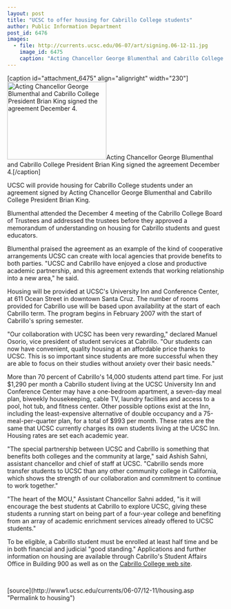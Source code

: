 ```yaml
---
layout: post
title: "UCSC to offer housing for Cabrillo College students"
author: Public Information Department
post_id: 6476
images:
  - file: http://currents.ucsc.edu/06-07/art/signing.06-12-11.jpg
    image_id: 6475
    caption: "Acting Chancellor George Blumenthal and Cabrillo College President Brian King signed the agreement December 4."
---
```


[caption id="attachment_6475" align="alignright" width="230"]<a href="http://localhost/mysite/wp-content/uploads/2006/12/signing.06-12-11.jpg"><img class="size-full wp-image-6475" src="http://localhost/mysite/wp-content/uploads/2006/12/signing.06-12-11.jpg" alt="Acting Chancellor George Blumenthal and Cabrillo College President Brian King signed the agreement December 4." width="230" height="180" /></a>Acting Chancellor George Blumenthal and Cabrillo College President Brian King signed the agreement December 4.[/caption]
<a name="content" id="content"></a>
<p>
  UCSC will provide housing for Cabrillo College students under an agreement signed by Acting Chancellor George Blumenthal and Cabrillo College President Brian King.
</p>
<p>
  Blumenthal attended the December 4 meeting of the Cabrillo College Board of Trustees and addressed the trustees before they approved a memorandum of understanding on housing for Cabrillo students and guest educators.
</p>
<p>
  Blumenthal praised the agreement as an example of the kind of cooperative arrangements UCSC can create with local agencies that provide benefits to both parties. "UCSC and Cabrillo have enjoyed a close and productive academic partnership, and this agreement extends that working relationship into a new area," he said.
</p>
<p>
  Housing will be provided at UCSC's University Inn and Conference Center, at 611 Ocean Street in downtown Santa Cruz. The number of rooms provided for Cabrillo use will be based upon availability at the start of each Cabrillo term. The program begins in February 2007 with the start of Cabrillo's spring semester.
</p>
<p>
  "Our collaboration with UCSC has been very rewarding," declared Manuel Osorio, vice president of student services at Cabrillo. "Our students can now have convenient, quality housing at an affordable price thanks to UCSC. This is so important since students are more successful when they are able to focus on their studies without anxiety over their basic needs."
</p>
<p>
  More than 70 percent of Cabrillo's 14,000 students attend part time. For just $1,290 per month a Cabrillo student living at the UCSC University Inn and Conference Center may have a one-bedroom apartment, a seven-day meal plan, biweekly housekeeping, cable TV, laundry facilities and access to a pool, hot tub, and fitness center. Other possible options exist at the Inn, including the least-expensive alternative of double occupancy and a 75-meal-per-quarter plan, for a total of $993 per month. These rates are the same that UCSC currently charges its own students living at the UCSC Inn. Housing rates are set each academic year.
</p>
<p>
  "The special partnership between UCSC and Cabrillo is something that benefits both colleges and the community at large," said Ashish Sahni, assistant chancellor and chief of staff at UCSC. "Cabrillo sends more transfer students to UCSC than any other community college in California, which shows the strength of our collaboration and commitment to continue to work together."
</p>
<p>
  "The heart of the MOU," Assistant Chancellor Sahni added, "is it will encourage the best students at Cabrillo to explore UCSC, giving these students a running start on being part of a four-year college and benefiting from an array of academic enrichment services already offered to UCSC students."
</p>
<p>
  To be eligible, a Cabrillo student must be enrolled at least half time and be in both financial and judicial "good standing." Applications and further information on housing are available through Cabrillo's Student Affairs Office in Building 900 as well as on the <a href="http://www.cabrillo.edu/">Cabrillo College web site</a>.
</p>
<p>
  <br>
</p>
[source](http://www1.ucsc.edu/currents/06-07/12-11/housing.asp "Permalink to housing")

